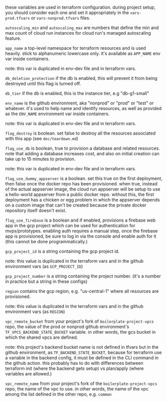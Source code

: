 these variables are used in terraform configuration. during project setup, you
should consider each one and set it appropriately in the `vars-prod.tfvars` or
`vars-nonprod.tfvars` files.

`autoscaling_min` and `autoscaling_max` are numbers that define the min and
max count of cloud run instances for cloud run's managed autoscaling feature.

`app_name` a top-level namespace for terraform resources and is used
heavily. stick to alphanumeric lowercase only. it's available as `APP_NAME` env
var inside containers.

note: this var is duplicated in env-dev file and in terraform vars.

`db_deletion_protection` if the db is enabled, this will prevent it from being
destroyed until this flag is turned off.

`db_tier` if the db is enabled, this is the instance tier, e.g "db-g1-small"

`env_name` is the github environment, aka "nonprod" or "prod" or "test" or
whatever. it's used to help name and identify resources, as well as provided
as the `ENV_NAME` environment var inside containers.

note: this var is duplicated in env-dev file and in terraform vars.

`flag_destroy` is boolean. set false to destroy all the resources associated
with this app (see `doc/teardown.md`)

`flag_use_db` is boolean, true to provision a database and related resources.
note that adding a database increases cost, and also on initial creation can
take up to 15 minutes to provision.

note: this var is duplicated in env-dev file and in terraform vars.

`flag_use_dummy_appserver` is a boolean. set this true on the first deployment,
then false once the docker repo has been provisioned.  when true, instead of
the actual appserver image, the cloud run appserver will be setup to use a
hello-world appserver from a public docker repo. without this, the first
deployment has a chicken or egg problem in which the appserver depends on a
custom image that can't be created because the private docker repository itself
doesn't exist.

`flag_use_firebase` is a boolean and if enabled, provisions a firebase web app
in the gcp project which can be used for authentication for mvps/prototypes.
enabling auth requires a manual step, once the firebase app is provisioned, be
sure to log in via the console and enable auth for it (this cannot be done
programmatically.)

`gcp_project_id` is a string containing the gcp project id.

note: this value is duplicated in the terraform vars and in the github
environment vars (as `GCP_PROJECT_ID`)

`gcp_project_number` is a string containing the project number. (it's a number
in practice but a string in these configs)

`region` contains the gcp region, e.g. "us-central-1" where all resources are
provisioned.

note: this value is duplicated in the terraform vars and in the github
environment vars (as `REGION`)

`vpc_remote_bucket` from your project's fork of
`boilerplate-project-vpcs` repo, the value of the prod or nonprod github
environment's `TF_VPCS_BACKEND_STATE_BUCKET` variable. in other words, the gcs
bucket in which the shared vpcs are defined.

note: this project's backend bucket name is not defined in
tfvars but in the github environment, as `TF_BACKEND_STATE_BUCKET`, because for
terraform use a variable in the backend config, it must be defined in the CLI
command in the github action. this probably has to do with differences between
terraform init (where the backend gets setup) vs plan/apply (where variables
are allowed.)

`vpc_remote_name` from your project's fork of the `boilerplate-project-vpcs`
repo, the name of the vpc to use. in other words, the name of the vpc among
the list defined in the other repo, e.g. `common`

